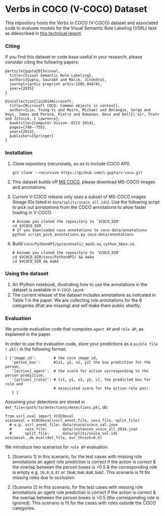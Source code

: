 # Verbs in COCO (V-COCO) Dataset

This repository hosts the Verbs in COCO (V-COCO) dataset and associated code to evaluate models for the Visual Semantic Role Labeling (VSRL) task as ddescribed in <a href=http://arxiv.org/abs/1505.04474>this technical report</a>. 

### Citing
If you find this dataset or code base useful in your research, please consider citing the following papers:

    @article{gupta2015visual,
      title={Visual Semantic Role Labeling},
      author={Gupta, Saurabh and Malik, Jitendra},
      journal={arXiv preprint arXiv:1505.04474},
      year={2015}
    }
    
    @incollection{lin2014microsoft,
      title={Microsoft COCO: Common objects in context},
      author={Lin, Tsung-Yi and Maire, Michael and Belongie, Serge and Hays, James and Perona, Pietro and Ramanan, Deva and Doll{\'a}r, Piotr and Zitnick, C Lawrence},
      booktitle={Computer Vision--ECCV 2014},
      pages={740--755},
      year={2014},
      publisher={Springer}
    }
    
### Installation
1. Clone repository (recursively, so as to include COCO API).
    ```Shell
    git clone --recursive https://github.com/s-gupta/v-coco.git
    ```

2. This dataset builds off <a href=http://mscoco.org/>MS COCO</a>, please download MS-COCO images and annotations. 

3. Current V-COCO release only uses a subset of MS-COCO images (Image IDs listed in ```data/splits/vcoco_all.ids```). Use the following script to pick out annotations from the COCO annotations to allow faster loading in V-COCO.  
    ```Shell
    # Assume you cloned the repository to `VCOCO_DIR'
    cd $VCOCO_DIR
    # If you downloaded coco annotations to coco-data/annotations
    python script_pick_annotations.py coco-data/annotations
    ```
    
4. Build ```coco/PythonAPI/pycocotools/_mask.so```, ```cython_bbox.so```. 
    ```Shell
    # Assume you cloned the repository to `VCOCO_DIR'
    cd $VCOCO_DIR/coco/PythonAPI/ && make
    cd $VCOCO_DIR && make
    ```

### Using the dataset
1. An IPython notebook, illustrating how to use the annotations in the dataset is available in ```V-COCO.ipynb```
2. The current release of the dataset includes annotations as indicated in Table 1 in the paper. We are collecting role annotations for the 6 categories (that are missing) and will make them public shortly.


### Evaluation
We provide evaluation code that computes ```agent AP``` and ```role AP```, as explained in the paper. 

In order to use the evaluation code, store your predictions as a ```pickle file (.pkl)``` in the following format:
  ```Shell
  [ {'image_id':        # the coco image id,
     'person_box':      #[x1, y1, x2, y2] the box prediction for the person,
     '[action]_agent':  # the score for action corresponding to the person prediction,
     '[action]_[role]': # [x1, y1, x2, y2, s], the predicted box for role and 
                        # associated score for the action-role pair.
     } ]
  ```

Assuming your detections are stored in ```det_file=/path/to/detections/detections.pkl```, do


  ```Shell
  from vsrl_eval import VCOCOeval
  vcocoeval = VCOCOeval(vsrl_annot_file, coco_file, split_file)
    # e.g. vsrl_annot_file: data/vcoco/vcoco_val.json
    #      coco_file:       data/instances_vcoco_all_2014.json
    #      split_file:      data/splits/vcoco_val.ids
  vcocoeval._do_eval(det_file, ovr_thresh=0.5)
  ```

  We introduce two scenarios for ```role AP``` evaluation. 
    
  1. [Scenario 1] In this scenario, for the test cases with missing role annotations an agent role prediction is correct if the action is correct & the overlap between the person boxes is >0.5 & the corresponding role is empty e.g. ```[0,0,0,0]``` or ```[NaN,NaN,NaN,NaN]```. This scenario is fit for missing roles due to occlusion.

  2. [Scenario 2] In this scenario, for the test cases with missing role annotations an agent role prediction is correct if the action is correct & the overlap between the person boxes is >0.5 (the corresponding role is ignored). This scenario is fit for the cases with roles outside the COCO categories.


